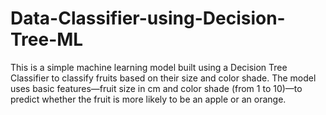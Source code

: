 # Data-Classifier-using-Decision-Tree-ML
This is a simple machine learning model built using a Decision Tree Classifier to classify fruits based on their size and color shade. The model uses basic features—fruit size in cm and color shade (from 1 to 10)—to predict whether the fruit is more likely to be an apple or an orange.
